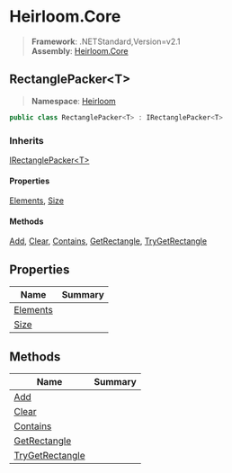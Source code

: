 # Heirloom.Core

> **Framework**: .NETStandard,Version=v2.1  
> **Assembly**: [Heirloom.Core][0]  

## RectanglePacker\<T>

> **Namespace**: [Heirloom][0]  

```cs
public class RectanglePacker<T> : IRectanglePacker<T>
```

### Inherits

[IRectanglePacker\<T>][1]

#### Properties

[Elements][2], [Size][3]

#### Methods

[Add][4], [Clear][5], [Contains][6], [GetRectangle][7], [TryGetRectangle][8]

## Properties

| Name          | Summary |
|---------------|---------|
| [Elements][2] |         |
| [Size][3]     |         |

## Methods

| Name                 | Summary |
|----------------------|---------|
| [Add][4]             |         |
| [Clear][5]           |         |
| [Contains][6]        |         |
| [GetRectangle][7]    |         |
| [TryGetRectangle][8] |         |

[0]: ../Heirloom.Core.md
[1]: Heirloom.IRectanglePacker[T].md
[2]: Heirloom.RectanglePacker[T].Elements.md
[3]: Heirloom.RectanglePacker[T].Size.md
[4]: Heirloom.RectanglePacker[T].Add.md
[5]: Heirloom.RectanglePacker[T].Clear.md
[6]: Heirloom.RectanglePacker[T].Contains.md
[7]: Heirloom.RectanglePacker[T].GetRectangle.md
[8]: Heirloom.RectanglePacker[T].TryGetRectangle.md
